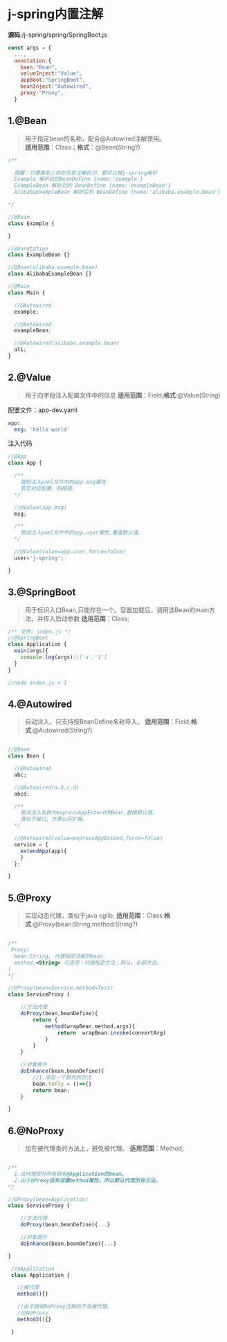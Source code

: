 # j-spring内置注解

**源码**:/j-spring/spring/SpringBoot.js

```js
const args = {
  ...,
  annotation:{
    baen:"Bean",
    valueInject:"Value",
    appBoot:"SpringBoot",
    beanInject:"Autowired",
    proxy:"Proxy",
  }
```


## 1.@Bean
> 用于指定bean的名称，配合@Autowired注解使用。  
**适用范围**：Class；**格式**：@Bean(String?)


```js
/**

  提醒：只要类名上存在任意注解标识，都可以被j-spring解析
  Example 解析后的BeanDefine {name:'example'}
  ExampleBean 解析后的 BeanDefine {name:'exampleBean'}
  AlibabaExampleBean 解析后的 BeanDefine {name:'alibaba.example.bean'}

*/

//@Bean
class Example {

}

//@Annotation
class ExampleBean {}

//@Bean(alibaba.example.bean)
class AlibabaExampleBean {}

//@Main
class Main {

  //@Autowired
  example;

  //@Autowired
  exampleBean;

  //@Autowired(alibaba.example.bean)
  ali;
}

```

## 2.@Value
> 用于向字段注入配置文件中的信息
**适用范围**：Field;**格式**:@Value(String)

配置文件：app-dev.yaml
```yaml
app:
  msg: 'hello world'
```
注入代码
```js
//@App
class App {

  /**
    强制注入yaml文件中的app.msg属性
    若无对应配置，则报错。
  */

  //@Value(app.msg)
  msg;

  /**
    尝试注入yaml文件中的app.user属性,覆盖默认值。
  */

  //@Value(value=app.user,force=false)
  user='j-spring';

}
```

## 3.@SpringBoot
> 用于标识入口Bean,只能存在一个。容器加载后，调用该Bean的main方法，并传入启动参数
**适用范围**：Class;

```js
/** 文件: index.js */
//@SpringBoot
class Application {
  main(args){
    console.log(args)//['a','1']
  }
}

//node index.js a 1
```

## 4.@Autowired
> 自动注入，只支持按BeanDefine名称导入。
**适用范围**：Field;**格式**:@Autowired(String?)

```js

//@Bean
class Bean {

  //@Autowired
  abc;

  //@Autowired(a.b.c.d)
  abcd;

  /**
    尝试注入名称为expressAppExtend的Bean,替换默认值。
    类似于接口，方便以后扩展。
  */

  //@Autowired(value=expressAppExtend,force=false)
  service = {
    extendApp(app){
    }
  };

}
```

## 5.@Proxy
> 实现动态代理，类似于java cglib;
**适用范围**：Class;**格式**:@Proxy(bean:String,method:String?)

```js

/**
 Proxy(
  bean:String, 代理指定注解的bean.
  method:<String> 可选项：代理指定方法；默认，全部方法。
)
*/

//@Proxy(bean=Service,method=Test)
class ServiceProxy {

	//方法代理
	doProxy(bean,beanDefine){
		return {
			method(wrapBean,method,args){
				return  wrapBean.invoke(convertArg)
			}
		}
	}

	//对象提升
	doEnhance(bean,beanDefine){
		//1.添加一个额外的方法
		bean.toFly = ()=>{}
		return bean;
	}

}
```

## 6.@NoProxy
> 加在被代理类的方法上，避免被代理。
**适用范围**：Method;

```js

/**
  1.该代理提升所有拥有@Application的bean。
  2.由于@Proxy没有设置method属性，所以默认代理所有方法。
*/

//@Proxy(bean=Application)
class ServiceProxy {

	//方法代理
	doProxy(bean,beanDefine){...}

	//对象提升
	doEnhance(bean,beanDefine){...}

}

 //@Application
 class Application {

   //被代理
   method(){}

   //由于拥有NoProxy注解则不会被代理。
   //@NoProxy
   method2(){}

 }

```

